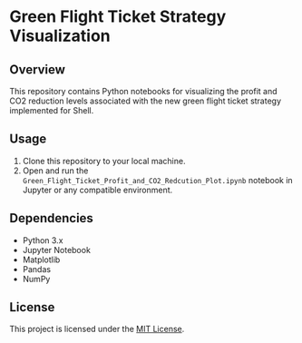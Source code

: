 # Green Flight Ticket Strategy Visualization

## Overview
This repository contains Python notebooks for visualizing the profit and CO2 reduction levels associated with the new green flight ticket strategy implemented for Shell.

## Usage
1. Clone this repository to your local machine.
2. Open and run the `Green_Flight_Ticket_Profit_and_CO2_Redcution_Plot.ipynb` notebook in Jupyter or any compatible environment.

## Dependencies
- Python 3.x
- Jupyter Notebook
- Matplotlib
- Pandas
- NumPy

## License
This project is licensed under the [MIT License](LICENSE).
